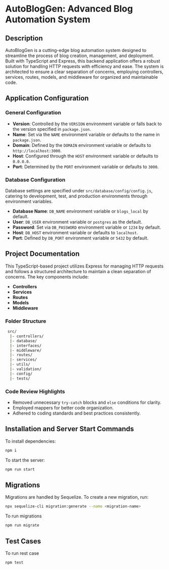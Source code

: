 # AutoBlogGen: Advanced Blog Automation System

## Description
AutoBlogGen is a cutting-edge blog automation system designed to streamline the process of blog creation, management, and deployment. Built with TypeScript and Express, this backend application offers a robust solution for handling HTTP requests with efficiency and ease. The system is architected to ensure a clear separation of concerns, employing controllers, services, routes, models, and middleware for organized and maintainable code.

## Application Configuration

### General Configuration
- **Version**: Controlled by the `VERSION` environment variable or falls back to the version specified in `package.json`.
- **Name**: Set via the `NAME` environment variable or defaults to the name in `package.json`.
- **Domain**: Defined by the `DOMAIN` environment variable or defaults to `http://localhost:3000`.
- **Host**: Configured through the `HOST` environment variable or defaults to `0.0.0.0`.
- **Port**: Determined by the `PORT` environment variable or defaults to `3000`.

### Database Configuration
Database settings are specified under `src/database/config/config.js`, catering to development, test, and production environments through environment variables.
- **Database Name**: `DB_NAME` environment variable or `blogs_local` by default.
- **User**: `DB_USER` environment variable or `postgres` as the default.
- **Password**: Set via `DB_PASSWORD` environment variable or `1234` by default.
- **Host**: `DB_HOST` environment variable or defaults to `localhost`.
- **Port**: Defined by `DB_PORT` environment variable or `5432` by default.

## Project Documentation
This TypeScript-based project utilizes Express for managing HTTP requests and follows a structured architecture to maintain a clean separation of concerns. The key components include:

- **Controllers**
- **Services**
- **Routes**
- **Models**
- **Middleware**

### Folder Structure
```bash
 src/
  |- controllers/
  |- database/
  |- interfaces/
  |- middleware/
  |- routes/
  |- services/
  |- utils/
  |- validation/
  |- config/
  |- tests/
```


### Code Review Highlights
- Removed unnecessary `try-catch` blocks and `else` conditions for clarity.
- Employed mappers for better code organization.
- Adhered to coding standards and best practices consistently.

## Installation and Server Start Commands

To install dependencies:
```bash
npm i
```

To start the server:
```bash
npm run start
```

## Migrations
Migrations are handled by Sequelize. To create a new migration, run:
```bash
npx sequelize-cli migration:generate --name <migration-name>
```

To run migrations
```bash
npm run migrate
```

## Test Cases

To run rest case
```bash
npm test
```